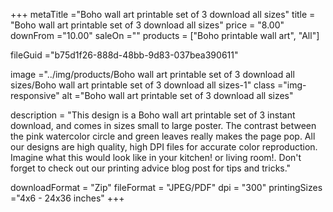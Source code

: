 +++
metaTitle ="Boho wall art printable set of 3 download all sizes"
title = "Boho wall art printable set of 3 download all sizes"
price = "8.00"
downFrom ="10.00"
saleOn =""
products = ["Boho printable wall art", "All"]

fileGuid ="b75d1f26-888d-48bb-9d83-037bea390611"

image ="../img/products/Boho wall art printable set of 3 download all sizes/Boho wall art printable set of 3 download all sizes-1"
class ="img-responsive"
alt ="Boho wall art printable set of 3 download all sizes"

description = "This design is a Boho wall art printable set of 3 instant download, and comes in sizes small to large poster. The contrast between the pink watercolor circle and green leaves really makes the page pop. All our designs are high quality, high DPI files for accurate color reproduction. Imagine what this would look like in your kitchen! or living room!. Don't forget to check out our printing advice blog post for tips and tricks."

downloadFormat = "Zip"
fileFormat = "JPEG/PDF"
dpi = "300"
printingSizes ="4x6 - 24x36 inches"
+++